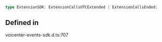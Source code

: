 ```ts
type ExtensionSDK: ExtensionCallsUTCExtended | ExtensionCallsEnded;
```

## Defined in

voicenter-events-sdk.d.ts:707
